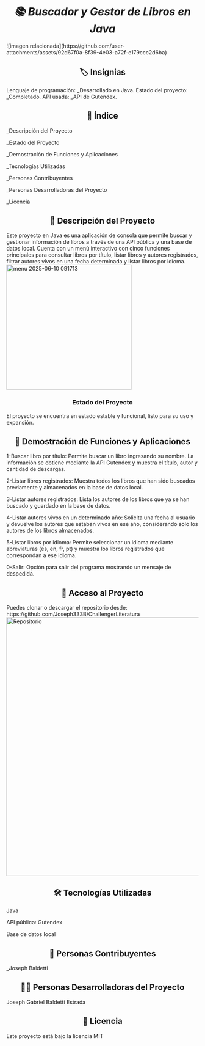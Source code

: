 <h1 align="center"><em>📚 Buscador y Gestor de Libros en Java</em></h1>
![imagen relacionada](https://github.com/user-attachments/assets/92d67f0a-8f39-4e03-a72f-e179ccc2d6ba)


<h2 align="center">🏷️ Insignias</h2>
 Lenguaje de programación:
_Desarrollado en Java.
Estado del proyecto:
_Completado.
API usada:
_API de Gutendex.


<h2 align="center">📑 Índice</h2>
_Descripción del Proyecto

_Estado del Proyecto

_Demostración de Funciones y Aplicaciones

_Tecnologías Utilizadas

_Personas Contribuyentes

_Personas Desarrolladoras del Proyecto

_Licencia

<h2 align="center">📖 Descripción del Proyecto</h2>
Este proyecto en Java es una aplicación de consola que permite buscar y gestionar información de libros a través de una API pública y una base de datos local. Cuenta con un menú interactivo con cinco funciones principales para consultar libros por título, listar libros y autores registrados, filtrar autores vivos en una fecha determinada y listar libros por idioma.

<img width="328" alt="menu 2025-06-10 091713" src="https://github.com/user-attachments/assets/bb7be2c4-e988-4e3a-b363-e10eaff97361" />


<h3 align="center"> Estado del Proyecto</h3>
El proyecto se encuentra en estado estable y funcional, listo para su uso y expansión.

<h2 align="center">🎯 Demostración de Funciones y Aplicaciones</h2>

1-Buscar libro por título:
Permite buscar un libro ingresando su nombre. La información se obtiene mediante la API Gutendex y muestra el título, autor y cantidad de descargas.


2-Listar libros registrados:
Muestra todos los libros que han sido buscados previamente y almacenados en la base de datos local.


3-Listar autores registrados:
Lista los autores de los libros que ya se han buscado y guardado en la base de datos.


4-Listar autores vivos en un determinado año:
Solicita una fecha al usuario y devuelve los autores que estaban vivos en ese año, considerando solo los autores de los libros almacenados.

5-Listar libros por idioma:
Permite seleccionar un idioma mediante abreviaturas (es, en, fr, pt) y muestra los libros registrados que correspondan a ese idioma.

0-Salir:
Opción para salir del programa mostrando un mensaje de despedida.

<h2 align="center">🔗 Acceso al Proyecto</h2>
Puedes clonar o descargar el repositorio desde:
https://github.com/Joseph333B/ChallengerLiteratura

<img width="677" alt="Repositorio" src="https://github.com/user-attachments/assets/08e5daa5-da17-4389-b8be-a32d891f05d3" />


<h2 align="center">🛠️ Tecnologías Utilizadas</h2>
Java

API pública: Gutendex

Base de datos local


<h2 align="center">👥 Personas Contribuyentes</h2>

_Joseph Baldetti

<h2 align="center">👨‍💻 Personas Desarrolladoras del Proyecto</h2>
Joseph Gabriel Baldetti Estrada

<h2 align="center">📄 Licencia</h2>
Este proyecto está bajo la licencia MIT
